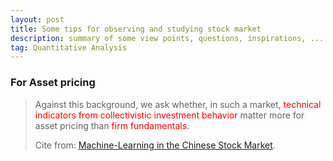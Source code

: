```yaml
---
layout: post 
title: Some tips for observing and studying stock market 
description: summary of some view points, questions, inspirations, ...   
tag: Quantitative Analysis
---
```


### For Asset pricing
>Against this background, we ask whether, in such a market, <font color=red> technical indicators from collectivistic investment behavior </font> 
>matter more for asset pricing than <font color=red>firm fundamentals</font>.
>
>Cite from: [Machine-Learning in the Chinese Stock Market](https://doi.org/10.1016/j.jfineco.2021.08.017).